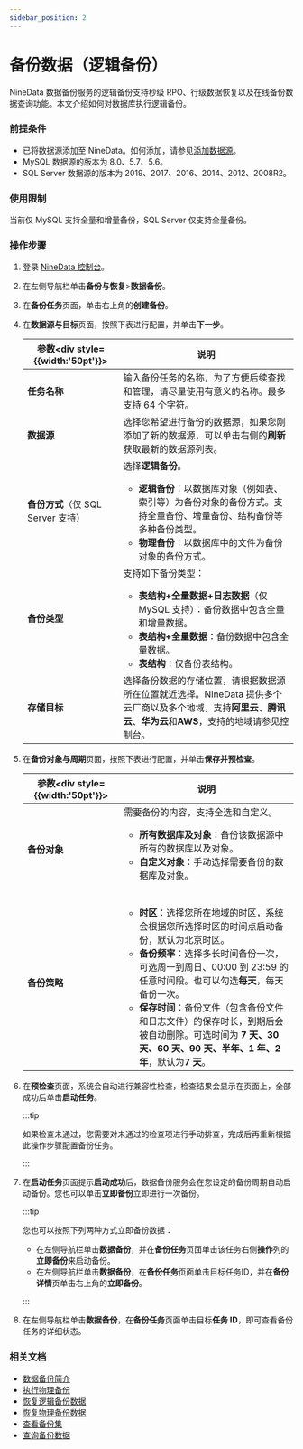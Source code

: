 ```yaml
---
sidebar_position: 2
---
```


# 备份数据（逻辑备份）

NineData 数据备份服务的逻辑备份支持秒级 RPO、行级数据恢复以及在线备份数据查询功能。本文介绍如何对数据库执行逻辑备份。

### 前提条件

- 已将数据源添加至 NineData。如何添加，请参见[添加数据源](../../configuration/datasource.md)。
- MySQL 数据源的版本为 8.0、5.7、5.6。
- SQL Server 数据源的版本为 2019、2017、2016、2014、2012、2008R2。

### 使用限制

当前仅 MySQL 支持全量和增量备份，SQL Server 仅支持全量备份。

### 操作步骤

1. 登录 [NineData 控制台](https://console.ninedata.cloud)。

2. 在左侧导航栏单击**备份与恢复**>**数据备份**。

3. 在**备份任务**页面，单击右上角的**创建备份**。

4. 在**数据源与目标**页面，按照下表进行配置，并单击**下一步**。

   | 参数<div style={{width:'50pt'}}></div> | 说明                                                         |
   | -------------------------------------- | ------------------------------------------------------------ |
   | **任务名称**                           | 输入备份任务的名称，为了方便后续查找和管理，请尽量使用有意义的名称。最多支持 64 个字符。 |
   | **数据源**                             | 选择您希望进行备份的数据源，如果您刚添加了新的数据源，可以单击右侧的**刷新**获取最新的数据源列表。 |
   | **备份方式**（仅 SQL Server 支持）       | 选择**逻辑备份**。<ul><li>**逻辑备份**：以数据库对象（例如表、索引等）为备份对象的备份方式。支持全量备份、增量备份、结构备份等多种备份类型。</li><li>**物理备份**：以数据库中的文件为备份对象的备份方式。</li></ul> |
   | **备份类型**                           | 支持如下备份类型：<ul><li>**表结构+全量数据+日志数据**（仅 MySQL 支持）：备份数据中包含全量和增量数据。</li><li>**表结构+全量数据**：备份数据中包含全量数据。</li><li>**表结构**：仅备份表结构。</li></ul> |
   | **存储目标**                           | 选择备份数据的存储位置，请根据数据源所在位置就近选择。NineData 提供多个云厂商以及多个地域，支持**阿里云**、**腾讯云**、**华为云**和**AWS**，支持的地域请参见控制台。 |
   
5. 在**备份对象与周期**页面，按照下表进行配置，并单击**保存并预检查**。

   | 参数<div style={{width:'50pt'}}></div> | 说明                                                         |
   | -------------------------------------- | ------------------------------------------------------------ |
   | **备份对象**                           | 需要备份的内容，支持全选和自定义。<ul><li>**所有数据库及对象**：备份该数据源中所有的数据库以及对象。</li><li>**自定义对象**：手动选择需要备份的数据库及对象。</li></ul><br /> |
   | **备份策略**                           | <ul><li>**时区**：选择您所在地域的时区，系统会根据您所选择时区的时间点启动备份，默认为北京时区。</li><li>**备份频率**：选择多长时间备份一次，可选周一到周日、00:00 到 23:59 的任意时间段。也可以勾选**每天**，每天备份一次。</li><li>**保存时间**：备份文件（包含备份文件和日志文件）的保存时长，到期后会被自动删除。可选时间为 **7 天、30 天、60 天、90 天、半年、1 年、2 年**，默认为**7 天**。</li></ul> |

6. 在**预检查**页面，系统会自动进行兼容性检查，检查结果会显示在页面上，全部成功后单击**启动任务**。

   :::tip

   如果检查未通过，您需要对未通过的检查项进行手动排查，完成后再重新根据此操作步骤配置备份任务。

   :::

7. 在**启动任务**页面提示**启动成功**后，数据备份服务会在您设定的备份周期自动启动备份。您也可以单击**立即备份**立即进行一次备份。

   :::tip

   您也可以按照下列两种方式立即备份数据：

   - 在左侧导航栏单击**数据备份**，并在**备份任务**页面单击该任务右侧**操作**列的**立即备份**来启动备份。
   - 在左侧导航栏单击**数据备份**，在**备份任务**页面单击目标任务ID，并在**备份详情**页单击右上角的**立即备份**。

   :::

8. 在左侧导航栏单击**数据备份**，在**备份任务**页面单击目标**任务 ID**，即可查看备份任务的详细状态。

### 相关文档

- [数据备份简介](../intro_back.md)
- [执行物理备份](physical_backup.md)
- [恢复逻辑备份数据](../restore/restore_logical_backup.md)
- [恢复物理备份数据](../restore/restore_physical_backup.md)
- [查看备份集](../view_backup_sets.md)
- [查询备份数据](../backup_data_query.md)
